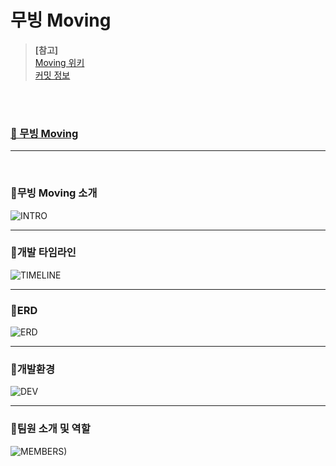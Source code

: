 # 무빙 Moving
> **[참고]**<br />
> [Moving 위키](https://github.com/team1060/moving/wiki)<br />
> [커밋 정보](https://github.com/team1060/moving/wiki/SVN-%EC%BB%A4%EB%B0%8B-%EC%A0%95%EB%B3%B4)<br />

<br /><br />

### [**🔗 무빙 Moving**](https://github.com/team1060/moving)
<hr /><br />

### 📌무빙 Moving 소개
![INTRO](https://github.com/team1060/moving/assets/149341866/bf5eea31-0f1f-45f2-aef4-abb9969829d4)
<hr />

### 📌개발 타임라인
![TIMELINE](https://github.com/team1060/moving/assets/149341866/d6097e55-8191-4443-8ab5-5639628beaa5)
<hr />

### 📌ERD
![ERD](https://github.com/team1060/moving/assets/149341866/744aaa29-c985-40bc-bfa6-d0bb02db630f)
<hr />

### 📌개발환경
![DEV](https://github.com/team1060/moving/assets/149341866/f446237d-c1eb-4260-9cd1-fd0d352dc1ac)
<hr />

### 📌팀원 소개 및 역할
![MEMBERS)](https://github.com/team1060/moving/assets/149341866/eb33b46d-2556-40be-b3c4-b128bd61b30c)


